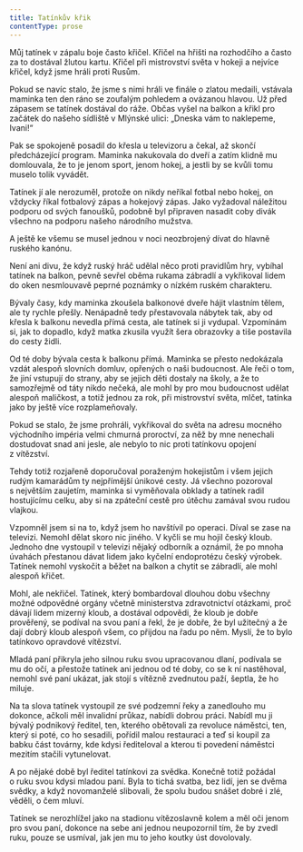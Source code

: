 ```yaml
---
title: Tatínkův křik
contentType: prose
---
```


<section>

Můj tatínek v zápalu boje často křičel. Křičel na hřišti na rozhodčího a často za to dostával žlutou kartu. Křičel při mistrovství světa v hokeji a nejvíce křičel, když jsme hráli proti Rusům.

Pokud se navíc stalo, že jsme s nimi hráli ve finále o zlatou medaili, vstávala maminka ten den ráno se zoufalým pohledem a ovázanou hlavou. Už před zápasem se tatínek dostával do ráže. Občas vyšel na balkon a křikl pro začátek do našeho sídliště v Mlýnské ulici: „Dneska vám to naklepeme, Ivani!“

Pak se spokojeně posadil do křesla u televizoru a čekal, až skončí předcházející program. Maminka nakukovala do dveří a zatím klidně mu domlouvala, že to je jenom sport, jenom hokej, a jestli by se kvůli tomu muselo tolik vyvádět.

Tatínek jí ale nerozuměl, protože on nikdy neříkal fotbal nebo hokej, on vždycky říkal fotbalový zápas a hokejový zápas. Jako vyžadoval náležitou podporu od svých fanoušků, podobně byl připraven nasadit coby divák všechno na podporu našeho národního mužstva.

A ještě ke všemu se musel jednou v noci neozbrojený dívat do hlavně ruského kanónu.

Není ani divu, že když ruský hráč udělal něco proti pravidlům hry, vybíhal tatínek na balkon, pevně sevřel oběma rukama zábradlí a vykřikoval lidem do oken nesmlouvavě peprné poznámky o nízkém ruském charakteru.

Bývaly časy, kdy maminka zkoušela balkonové dveře hájit vlastním tělem, ale ty rychle přešly. Nenápadně tedy přestavovala nábytek tak, aby od křesla k balkonu nevedla přímá cesta, ale tatínek si ji vydupal. Vzpomínám si, jak to dopadlo, když matka zkusila využít šera obrazovky a tiše postavila do cesty židli.

Od té doby bývala cesta k balkonu přímá. Maminka se přesto nedokázala vzdát alespoň slovních domluv, opřených o naši budoucnost. Ale řeči o tom, že jiní vstupují do strany, aby se jejich děti dostaly na školy, a že to samozřejmě od táty nikdo nečeká, ale mohl by pro mou budoucnost udělat alespoň maličkost, a totiž jednou za rok, při mistrovství světa, mlčet, tatínka jako by ještě více rozplameňovaly.

Pokud se stalo, že jsme prohráli, vykřikoval do světa na adresu mocného východního impéria velmi chmurná proroctví, za něž by mne nenechali dostudovat snad ani jesle, ale nebylo to nic proti tatínkovu opojení z vítězství.

Tehdy totiž rozjařeně doporučoval poraženým hokejistům i všem jejich rudým kamarádům ty nejpřímější únikové cesty. Já všechno pozoroval s největším zaujetím, maminka si vyměňovala obklady a tatínek radil hostujícímu celku, aby si na zpáteční cestě pro útěchu zamával svou rudou vlajkou.

Vzpomněl jsem si na to, když jsem ho navštívil po operaci. Díval se zase na televizi. Nemohl dělat skoro nic jiného. V kyčli se mu hojil český kloub. Jednoho dne vystoupil v televizi nějaký odborník a oznámil, že po mnoha úvahách přestanou dávat lidem jako kyčelní endoprotézu český výrobek. Tatínek nemohl vyskočit a běžet na balkon a chytit se zábradlí, ale mohl alespoň křičet.

Mohl, ale nekřičel. Tatínek, který bombardoval dlouhou dobu všechny možné odpovědné orgány včetně ministerstva zdravotnictví otázkami, proč dávají lidem mizerný kloub, a dostával odpovědi, že kloub je dobře prověřený, se podíval na svou paní a řekl, že je dobře, že byl užitečný a že dají dobrý kloub alespoň všem, co přijdou na řadu po něm. Myslí, že to bylo tatínkovo opravdové vítězství.

Mladá paní přikryla jeho silnou ruku svou upracovanou dlaní, podívala se mu do očí, a přestože tatínek ani jednou od té doby, co se k ní nastěhoval, nemohl své paní ukázat, jak stojí s vítězně zvednutou paží, šeptla, že ho miluje.

Na ta slova tatínek vystoupil ze své podzemní řeky a zanedlouho mu dokonce, ačkoli měl invalidní průkaz, nabídli dobrou práci. Nabídl mu ji bývalý podnikový ředitel, ten, kterého obětovali za revoluce náměstci, ten, který si poté, co ho sesadili, pořídil malou restauraci a teď si koupil za babku část továrny, kde kdysi řediteloval a kterou ti povedení náměstci mezitím stačili vytunelovat.

A po nějaké době byl ředitel tatínkovi za svědka. Konečně totiž požádal o ruku svou kdysi mladou paní. Byla to tichá svatba, bez lidí, jen se dvěma svědky, a když novomanželé slibovali, že spolu budou snášet dobré i zlé, věděli, o čem mluví.

Tatínek se nerozhlížel jako na stadionu vítězoslavně kolem a měl oči jenom pro svou paní, dokonce na sebe ani jednou neupozornil tím, že by zvedl ruku, pouze se usmíval, jak jen mu to jeho koutky úst dovolovaly.

</section>
